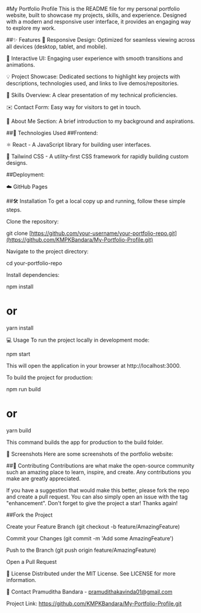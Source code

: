 #My Portfolio Profile
This is the README file for my personal portfolio website, built to showcase my projects, skills, and experience. Designed with a modern and responsive user interface, it provides an engaging way to explore my work.

##✨ Features
🌟 Responsive Design: Optimized for seamless viewing across all devices (desktop, tablet, and mobile).

🚀 Interactive UI: Engaging user experience with smooth transitions and animations.

💡 Project Showcase: Dedicated sections to highlight key projects with descriptions, technologies used, and links to live demos/repositories.

🔧 Skills Overview: A clear presentation of my technical proficiencies.

✉️ Contact Form: Easy way for visitors to get in touch.

👤 About Me Section: A brief introduction to my background and aspirations.

##🚀 Technologies Used
##Frontend:

⚛️ React - A JavaScript library for building user interfaces.

🎨 Tailwind CSS - A utility-first CSS framework for rapidly building custom designs.

##Deployment:

☁️ GitHub Pages

##🛠️ Installation
To get a local copy up and running, follow these simple steps.

Clone the repository:

git clone [https://github.com/your-username/your-portfolio-repo.git](https://github.com/KMPKBandara/My-Portfolio-Profile.git)

Navigate to the project directory:

cd your-portfolio-repo

Install dependencies:

npm install
# or
yarn install

💻 Usage
To run the project locally in development mode:

npm start

This will open the application in your browser at http://localhost:3000.

To build the project for production:

npm run build
# or
yarn build

This command builds the app for production to the build folder.

📸 Screenshots
Here are some screenshots of the portfolio website:



##🤝 Contributing
Contributions are what make the open-source community such an amazing place to learn, inspire, and create. Any contributions you make are greatly appreciated.

If you have a suggestion that would make this better, please fork the repo and create a pull request. You can also simply open an issue with the tag "enhancement".
Don't forget to give the project a star! Thanks again!

##Fork the Project

Create your Feature Branch (git checkout -b feature/AmazingFeature)

Commit your Changes (git commit -m 'Add some AmazingFeature')

Push to the Branch (git push origin feature/AmazingFeature)

Open a Pull Request

📄 License
Distributed under the MIT License. See LICENSE for more information.

📧 Contact
Pramuditha Bandara - pramudithakavinda01@gmail.com

Project Link: https://github.com/KMPKBandara/My-Portfolio-Profile.git
